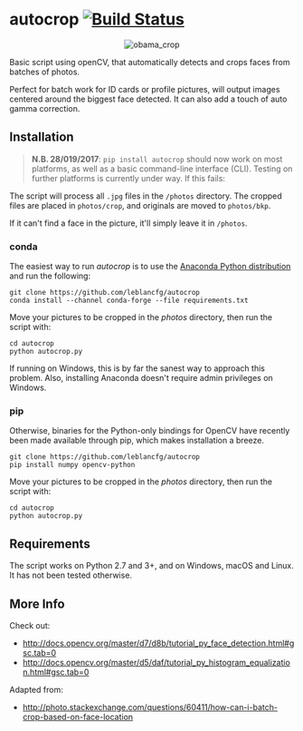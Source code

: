 # autocrop [![Build Status](https://travis-ci.org/leblancfg/autocrop.svg?branch=master)](https://travis-ci.org/leblancfg/autocrop) 

<p align="center"><img title="obama_crop" src="https://cloud.githubusercontent.com/assets/15659410/10975709/3e38de48-83b6-11e5-8885-d95da758ca17.png"></p>

Basic script using openCV, that automatically detects and crops faces from batches of photos.

Perfect for batch work for ID cards or profile pictures, will output images centered around the biggest face detected. It can also add a touch of auto gamma correction.

## Installation
>**N.B. 28/019/2017**: `pip install autocrop` should now work on most platforms, as well as a basic command-line interface (CLI). Testing on further platforms is currently under way. If this fails:

The script will process all `.jpg` files in the `/photos` directory. The cropped files are placed in `photos/crop`, and originals are moved to `photos/bkp`.

If it can't find a face in the picture, it'll simply leave it in `/photos`.

### conda
The easiest way to run *autocrop* is to use the [Anaconda Python distribution](https://www.anaconda.com/download/) and run the following:

    git clone https://github.com/leblancfg/autocrop
    conda install --channel conda-forge --file requirements.txt
    
Move your pictures to be cropped in the *photos* directory, then run the script with:

    cd autocrop
    python autocrop.py
    
If running on Windows, this is by far the sanest way to approach this problem. Also, installing Anaconda doesn't require admin privileges on Windows.

### pip
Otherwise, binaries for the Python-only bindings for OpenCV have recently been made available through pip, which makes installation a breeze.

    git clone https://github.com/leblancfg/autocrop
    pip install numpy opencv-python
    
Move your pictures to be cropped in the *photos* directory, then run the script with:

    cd autocrop
    python autocrop.py

## Requirements
The script works on Python 2.7 and 3+, and on Windows, macOS and Linux. It has not been tested otherwise.

## More Info
Check out:
* http://docs.opencv.org/master/d7/d8b/tutorial_py_face_detection.html#gsc.tab=0
* http://docs.opencv.org/master/d5/daf/tutorial_py_histogram_equalization.html#gsc.tab=0

Adapted from:
* http://photo.stackexchange.com/questions/60411/how-can-i-batch-crop-based-on-face-location
